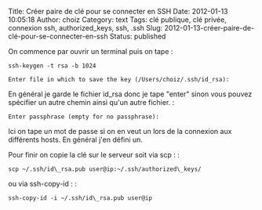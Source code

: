 Title: Créer paire de clé pour se connecter en SSH
Date: 2012-01-13 10:05:18
Author: choiz
Category: text
Tags: clé publique, clé privée, connexion ssh, authorized\_keys, ssh, .ssh
Slug: 2012-01-13-créer-paire-de-clé-pour-se-connecter-en-ssh
Status: published

On commence par ouvrir un terminal puis on tape :

    ssh-keygen -t rsa -b 1024

    Enter file in which to save the key (/Users/choiz/.ssh/id_rsa):

En général je garde le fichier id\_rsa donc je tape "enter" sinon vous
pouvez spécifier un autre chemin ainsi qu'un autre fichier. :

    Enter passphrase (empty for no passphrase):

Ici on tape un mot de passe si on en veut un lors de la connexion aux
différents hosts. En général j'en défini un.

Pour finir on copie la clé sur le serveur soit via scp : :

    scp ~/.ssh/id\_rsa.pub user@ip:~/.ssh/authorized\_keys/

ou via ssh-copy-id : :

    ssh-copy-id -i ~/.ssh/id\_rsa.pub user@ip
